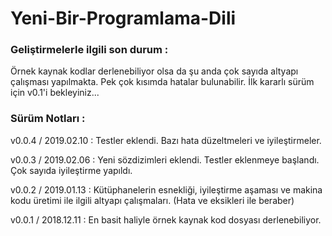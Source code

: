 # Yeni-Bir-Programlama-Dili

### Geliştirmelerle ilgili son durum :

Örnek kaynak kodlar derlenebiliyor olsa da şu anda çok sayıda altyapı çalışması yapılmakta. Pek çok kısımda hatalar bulunabilir. İlk kararlı sürüm için v0.1'i bekleyiniz...

### Sürüm Notları :

v0.0.4 / 2019.02.10 : Testler eklendi. Bazı hata düzeltmeleri ve iyileştirmeler.

v0.0.3 / 2019.02.06 : Yeni sözdizimleri eklendi. Testler eklenmeye başlandı. Çok sayıda iyileştirme yapıldı.

v0.0.2 / 2019.01.13 : Kütüphanelerin esnekliği, iyileştirme aşaması ve makina kodu üretimi ile ilgili altyapı çalışmaları. (Hata ve eksikleri ile beraber)

v0.0.1 / 2018.12.11 : En basit haliyle örnek kaynak kod dosyası derlenebiliyor.

